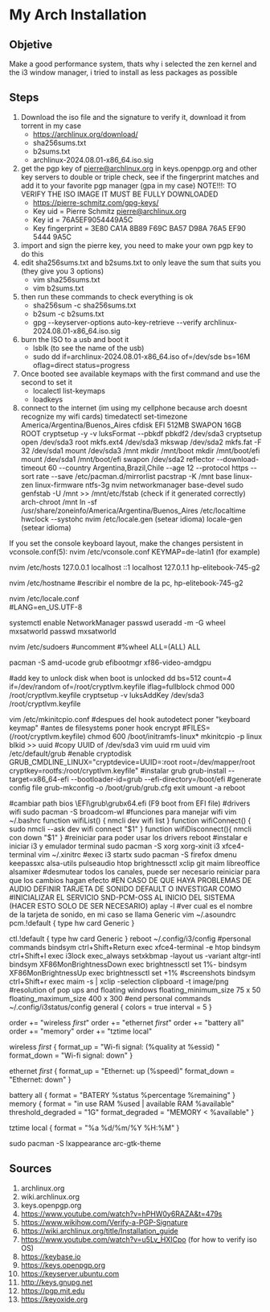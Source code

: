 # My Arch Installation
## Objetive
Make a good performance system, thats why i selected the zen kernel and the i3 window manager, i tried to install as less packages as possible
## Steps
1. Download the iso file and the signature to verify it, download it from torrent in my case
    + https://archlinux.org/download/
    + sha256sums.txt
    + b2sums.txt
    + archlinux-2024.08.01-x86_64.iso.sig
2. get the pgp key of pierre@archlinux.org in keys.openpgp.org and other key servers to double or triple check, see if the fingerprint matches and add it to your favorite pgp manager (gpa in my case)
NOTE!!!: TO VERIFY THE ISO IMAGE IT MUST BE FULLY DOWNLOADED
    + https://pierre-schmitz.com/gpg-keys/
    + Key uid         = Pierre Schmitz <pierre@archlinux.org>
    + Key id          = 76A5EF9054449A5C
    + Key fingerprint = 3E80 CA1A 8B89 F69C BA57  D98A 76A5 EF90 5444 9A5C
3. import and sign the pierre key, you need to make your own pgp key to do this
4. edit sha256sums.txt and b2sums.txt to only leave the sum that suits you (they give you 3 options)
    + vim sha256sums.txt
    + vim b2sums.txt
5. then run these commands to check everything is ok
    + sha256sum -c sha256sums.txt
    + b2sum -c b2sums.txt
    + gpg --keyserver-options auto-key-retrieve --verify archlinux-2024.08.01-x86_64.iso.sig
6. burn the ISO to a usb and boot it
    + lsblk (to see the name of the usb)
    + sudo dd if=archlinux-2024.08.01-x86_64.iso of=/dev/sde bs=16M oflag=direct status=progress
7. Once booted see available keymaps with the first command and use the second to set it
    + localectl list-keymaps
    + loadkeys <keymap>
8. connect to the internet (im using my cellphone because arch doesnt recognize my wifi cards)
timedatectl set-timezone America/Argentina/Buenos_Aires
cfdisk 
EFI 512MB
SWAPON 16GB
ROOT
cryptsetup -y -v luksFormat --pbkdf pbkdf2 /dev/sda3
cryptsetup open /dev/sda3 root
mkfs.ext4 /dev/sda3
mkswap /dev/sda2
mkfs.fat -F 32 /dev/sda1
mount /dev/sda3 /mnt
mkdir /mnt/boot
mkdir /mnt/boot/efi
mount /dev/sda1 /mnt/boot/efi
swapon /dev/sda2
reflector --download-timeout 60 --country Argentina,Brazil,Chile --age 12 --protocol https --sort rate --save /etc/pacman.d/mirrorlist
pacstrap -K /mnt base linux-zen linux-firmware ntfs-3g nvim networkmanager base-devel sudo 
genfstab -U /mnt >> /mnt/etc/fstab (check if it generated correctly)
arch-chroot /mnt
ln -sf /usr/share/zoneinfo/America/Argentina/Buenos_Aires /etc/localtime
hwclock --systohc
nvim /etc/locale.gen (setear idioma)
locale-gen (setear idioma)

If you set the console keyboard layout, make the changes persistent in vconsole.conf(5):
nvim /etc/vconsole.conf
KEYMAP=de-latin1 (for example)

nvim /etc/hosts
127.0.0.1        localhost
::1              localhost
127.0.1.1        hp-elitebook-745-g2

nvim /etc/hostname 
#escribir el nombre de la pc, hp-elitebook-745-g2

nvim /etc/locale.conf  
#LANG=en_US.UTF-8

systemctl enable NetworkManager
passwd
useradd -m -G wheel mxsatworld
passwd mxsatworld

nvim /etc/sudoers 
#uncomment
#%wheel ALL=(ALL) ALL

pacman -S amd-ucode grub efibootmgr xf86-video-amdgpu

#add key to unlock disk when boot is unlocked 
dd bs=512 count=4 if=/dev/random of=/root/cryptlvm.keyfile iflag=fullblock
chmod 000 /root/cryptlvm.keyfile
cryptsetup -v luksAddKey /dev/sda3 /root/cryptlvm.keyfile

vim /etc/mkinitcpio.conf 
#despues del hook autodetect poner "keyboard keymap" 
#antes de filesystems poner hook encrypt 
#FILES=(/root/cryptlvm.keyfile) 
chmod 600 /boot/initramfs-linux* 
mkinitcpio -p linux 
blkid >> uuid
#copy UUID of /dev/sda3 
vim uuid 
rm uuid
vim /etc/default/grub 
#enable cryptodisk 
GRUB_CMDLINE_LINUX="cryptdevice=UUID=<uuid copypasteada>:root root=/dev/mapper/root cryptkey=rootfs:/root/cryptlvm.keyfile" 
#instalar grub
grub-install --target=x86_64-efi --bootloader-id=grub --efi-directory=/boot/efi
#generate config file
grub-mkconfig -o /boot/grub/grub.cfg 
exit
umount -a
reboot   

#cambiar path bios \EFI\grub\grubx64.efi (F9 boot from EFI file)
#drivers wifi 
sudo pacman -S broadcom-wl 
#funciones para manejar wifi
vim ~/.bashrc
function wifiList() {
    nmcli dev wifi list 
} 
function wifiConnect() {
	sudo nmcli --ask dev wifi connect "$1"
}
function wifiDisconnect(){
        nmcli con down "$1" 
} 
#reiniciar para poder usar los drivers 
reboot 
#instalar e iniciar i3 y emulador terminal 
sudo pacman -S xorg xorg-xinit i3 xfce4-terminal
vim ~/.xinitrc 
#exec i3
startx
sudo pacman -S firefox dmenu keepassxc alsa-utils pulseaudio htop brightnessctl xclip git maim libreoffice
alsamixer
#desmutear todos los canales, puede ser necesario reiniciar para que los cambios hagan efecto 
#EN CASO DE QUE HAYA PROBLEMAS DE AUDIO DEFINIR TARJETA DE SONIDO DEFAULT O INVESTIGAR COMO
#INICIALIZAR EL SERVICIO SND-PCM-OSS AL INICIO DEL SISTEMA (HACER ESTO SOLO DE SER NECESARIO) 
aplay -l 
#ver cual es el nombre de la tarjeta de sonido, en mi caso se llama Generic
vim ~/.asoundrc
pcm.!default {
   type hw
   card Generic
}

ctl.!default {
   type hw
   card Generic
}
reboot 
~/.config/i3/config
#personal commands
bindsym ctrl+Shift+Return exec xfce4-terminal -e htop
bindsym ctrl+Shift+l exec i3lock
exec_always setxkbmap -layout us -variant altgr-intl
bindsym XF86MonBrightnessDown exec brightnessctl set 1%-
bindsym XF86MonBrightnessUp exec brightnessctl set +1% 
#screenshots
bindsym ctrl+Shift+r exec maim -s | xclip -selection clipboard -t image/png
#resolution of pop ups and floating windows
floating_minimum_size 75 x 50
floating_maximum_size 400 x 300 
#end personal commands 
~/.config/i3status/config 
general {
        colors = true
        interval = 5
}

order += "wireless _first_"
order += "ethernet _first_"
order += "battery all"
order += "memory"
order += "tztime local"

wireless _first_ {
        format_up = "Wi-fi signal: (%quality at %essid) "
        format_down = "Wi-fi signal: down"
}

ethernet _first_ {
        format_up = "Ethernet: up (%speed)"
        format_down = "Ethernet: down"
}

battery all {
        format = "BATERY %status %percentage %remaining"
}
memory {
        format = "in use RAM %used | available RAM %available"
        threshold_degraded = "1G"
        format_degraded = "MEMORY < %available"
}

tztime local {
        format = "%a %d/%m/%Y %H:%M"
} 

sudo pacman -S lxappearance arc-gtk-theme

## Sources
1. archlinux.org
2. wiki.archlinux.org
3. keys.openpgp.org
4. https://www.youtube.com/watch?v=hPHW0y6RAZA&t=479s
5. https://www.wikihow.com/Verify-a-PGP-Signature
6. https://wiki.archlinux.org/title/Installation_guide 
7. https://www.youtube.com/watch?v=u5Lv_HXICpo (for how to verify iso OS)
8. https://keybase.io
9. https://keys.openpgp.org
10. https://keyserver.ubuntu.com
11. http://keys.gnupg.net
12. https://pgp.mit.edu
13. https://keyoxide.org